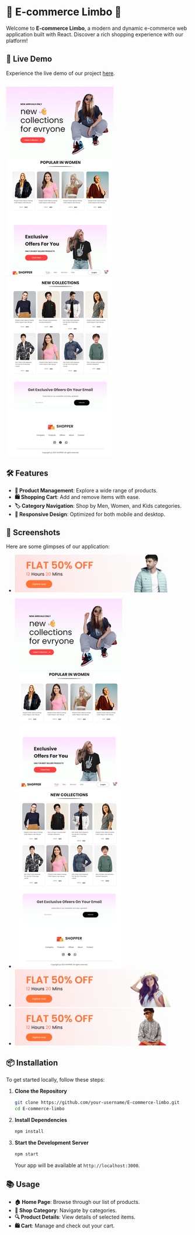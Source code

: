 # 🌟 E-commerce Limbo 🌟

Welcome to **E-commerce Limbo**, a modern and dynamic e-commerce web application built with React. Discover a rich shopping experience with our platform!

## 🚀 Live Demo

Experience the live demo of our project [here](https://p-limbo1996.github.io/E-commerce-limbo/).

![Screenshot](src/Components/assets/screenshot.png)

## 🛠️ Features

- **🛒 Product Management**: Explore a wide range of products.
- **🛍️ Shopping Cart**: Add and remove items with ease.
- **🏷️ Category Navigation**: Shop by Men, Women, and Kids categories.
- **📱 Responsive Design**: Optimized for both mobile and desktop.

## 📸 Screenshots

Here are some glimpses of our application:

- ![Mens Category](src/Components/assets/banner_mens.png)
- ![Mens Category](src/Components/assets/screenshot.png)
- ![Womens Category](src/Components/assets/banner_women.png)
- ![Kids Category](src/Components/assets/banner_kids.png)

## 📦 Installation

To get started locally, follow these steps:

1. **Clone the Repository**
   ```bash
   git clone https://github.com/your-username/E-commerce-limbo.git
   cd E-commerce-limbo
   ```

2. **Install Dependencies**
   ```bash
   npm install
   ```

3. **Start the Development Server**
   ```bash
   npm start
   ```

   Your app will be available at `http://localhost:3000`.

## 📚 Usage

- **🏠 Home Page**: Browse through our list of products.
- **🛒 Shop Category**: Navigate by categories.
- **🔍 Product Details**: View details of selected items.
- **🛍️ Cart**: Manage and check out your cart.
